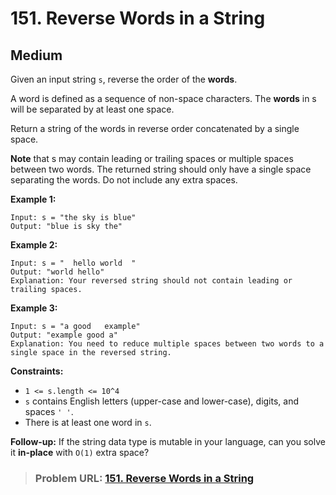 # **151. Reverse Words in a String**

## **Medium**

Given an input string `s`, reverse the order of the **words**.

A word is defined as a sequence of non-space characters. The **words** in s will be separated by at least one space.

Return a string of the words in reverse order concatenated by a single space.

**Note** that s may contain leading or trailing spaces or multiple spaces between two words. The returned string should only have a single space separating the words. Do not include any extra spaces.

**Example 1:**

```
Input: s = "the sky is blue"
Output: "blue is sky the"
```

**Example 2:**

```
Input: s = "  hello world  "
Output: "world hello"
Explanation: Your reversed string should not contain leading or trailing spaces.
```

**Example 3:**

```
Input: s = "a good   example"
Output: "example good a"
Explanation: You need to reduce multiple spaces between two words to a single space in the reversed string.
```

**Constraints:**

- `1 <= s.length <= 10^4`
- `s` contains English letters (upper-case and lower-case), digits, and spaces `' '`.
- There is at least one word in `s`.

**Follow-up:** If the string data type is mutable in your language, can you solve it **in-place** with `O(1)` extra space?

> ### **Problem URL: [151. Reverse Words in a String](https://leetcode.com/problems/reverse-words-in-a-string/)**

